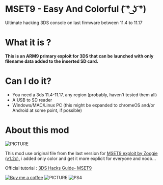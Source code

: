 # MSET9 - Easy And Colorful ( ͡° ͜ʖ ͡°)
Ultimate hacking 3DS console on last firmware between 11.4 to 11.17

# What it is ?
__This is an ARM9 primary exploit for 3DS that can be launched with only filename data added to the inserted SD card.__

# Can I do it?
- You need a 3ds 11.4-11.17, any region (probably, haven't tested them all)  
- A USB to SD reader
- Windows/MAC/Linux PC (this might be expanded to chromeOS and/or Android at some point, if possible)  

# About this mod 
![PICTURE](https://github.com/chronoss09/MSET9---easy-and-colorful/blob/main/Capture.PNG)

This mod use original file from the last version for [MSET9 exploit by Zoogie (v1.2c)](https://github.com/zoogie/MSET9), i added only color and get it more explicit for everyone and noob...

Official tutorial : [3DS Hacks Guide- MSET9](https://3ds.hacks.guide/installing-boot9strap-(mset9).html)

[![Buy me a coffee](https://img.shields.io/badge/buy%20me%20a%20coffee-donate-yellow.svg)](https://ko-fi.com/chronoss) ![PICTURE](https://img.shields.io/github/downloads/Chronoss09/GoldHen-Cheats-PKG/total) ![PS4](https://img.shields.io/badge/-3DS-003791?style=flat&logo=Nintendo)
